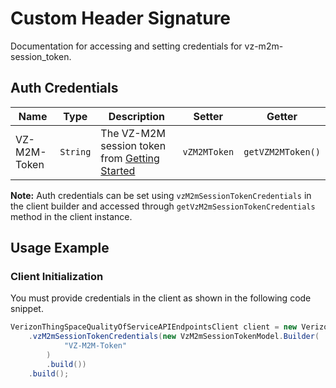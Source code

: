 
# Custom Header Signature



Documentation for accessing and setting credentials for vz-m2m-session_token.

## Auth Credentials

| Name | Type | Description | Setter | Getter |
|  --- | --- | --- | --- | --- |
| VZ-M2M-Token | `String` | The VZ-M2M session token from [Getting Started](/content/thingspace-portal/documentation/apis/connectivity-management/get-started.html) | `vZM2MToken` | `getVZM2MToken()` |



**Note:** Auth credentials can be set using `vzM2mSessionTokenCredentials` in the client builder and accessed through `getVzM2mSessionTokenCredentials` method in the client instance.

## Usage Example

### Client Initialization

You must provide credentials in the client as shown in the following code snippet.

```java
VerizonThingSpaceQualityOfServiceAPIEndpointsClient client = new VerizonThingSpaceQualityOfServiceAPIEndpointsClient.Builder()
    .vzM2mSessionTokenCredentials(new VzM2mSessionTokenModel.Builder(
            "VZ-M2M-Token"
        )
        .build())
    .build();
```


